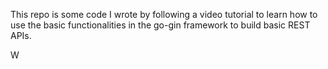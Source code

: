 This repo is some code I wrote by following a video tutorial to learn how to use the basic functionalities in the go-gin framework to build basic REST APIs.

W